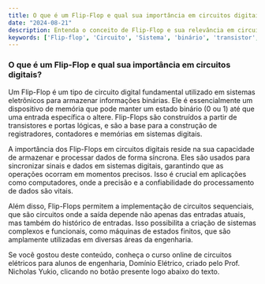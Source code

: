 ```yaml
---
title: O que é um Flip-Flop e qual sua importância em circuitos digitais?
date: "2024-08-21"
description: Entenda o conceito de Flip-Flop e sua relevância em circuitos digitais.
keywords: ['Flip-flop', 'Circuito', 'Sistema', 'binário', 'transistor', 'número', 'Lógico']
---
```


### O que é um Flip-Flop e qual sua importância em circuitos digitais?

Um Flip-Flop é um tipo de circuito digital fundamental utilizado em sistemas eletrônicos para armazenar informações binárias. Ele é essencialmente um dispositivo de memória que pode manter um estado binário (0 ou 1) até que uma entrada específica o altere. Flip-Flops são construídos a partir de transistores e portas lógicas, e são a base para a construção de registradores, contadores e memórias em sistemas digitais.

A importância dos Flip-Flops em circuitos digitais reside na sua capacidade de armazenar e processar dados de forma síncrona. Eles são usados para sincronizar sinais e dados em sistemas digitais, garantindo que as operações ocorram em momentos precisos. Isso é crucial em aplicações como computadores, onde a precisão e a confiabilidade do processamento de dados são vitais.

Além disso, Flip-Flops permitem a implementação de circuitos sequenciais, que são circuitos onde a saída depende não apenas das entradas atuais, mas também do histórico de entradas. Isso possibilita a criação de sistemas complexos e funcionais, como máquinas de estados finitos, que são amplamente utilizadas em diversas áreas da engenharia.

Se você gostou deste conteúdo, conheça o curso online de circuitos elétricos para alunos de engenharia, Domínio Elétrico, criado pelo Prof. Nicholas Yukio, clicando no botão presente logo abaixo do texto.